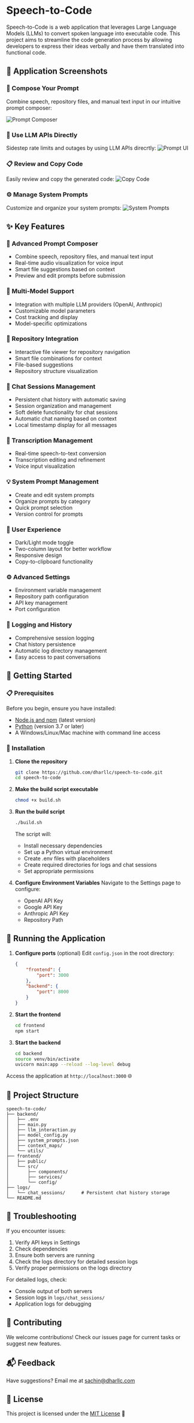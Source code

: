 # Speech-to-Code

Speech-to-Code is a web application that leverages Large Language Models (LLMs) to convert spoken language into executable code. This project aims to streamline the code generation process by allowing developers to express their ideas verbally and have them translated into functional code.

## 📸 Application Screenshots

### 🎯 Compose Your Prompt
Combine speech, repository files, and manual text input in our intuitive prompt composer:

![Prompt Composer](./screenshots/prompt_composer.png)
### 💬 Use LLM APIs Directly
Sidestep rate limits and outages by using LLM APIs direcrtly:
![Prompt UI](./screenshots/prompt_ui.png)

### 📋 Review and Copy Code
Easily review and copy the generated code:
![Copy Code](./screenshots/conversation_display.png)

### ⚙️ Manage System Prompts
Customize and organize your system prompts:
![System Prompts](./screenshots/system_prompts.png)

## ✨ Key Features

### 🎯 Advanced Prompt Composer
- Combine speech, repository files, and manual text input
- Real-time audio visualization for voice input
- Smart file suggestions based on context
- Preview and edit prompts before submission

### 🤖 Multi-Model Support
- Integration with multiple LLM providers (OpenAI, Anthropic)
- Customizable model parameters
- Cost tracking and display
- Model-specific optimizations

### 📁 Repository Integration
- Interactive file viewer for repository navigation
- Smart file combinations for context
- File-based suggestions
- Repository structure visualization

### 💬 Chat Sessions Management
- Persistent chat history with automatic saving
- Session organization and management
- Soft delete functionality for chat sessions
- Automatic chat naming based on context
- Local timestamp display for all messages

### 🎤 Transcription Management
- Real-time speech-to-text conversion
- Transcription editing and refinement
- Voice input visualization

### 💡 System Prompt Management
- Create and edit system prompts
- Organize prompts by category
- Quick prompt selection
- Version control for prompts

### 🎨 User Experience
- Dark/Light mode toggle
- Two-column layout for better workflow
- Responsive design
- Copy-to-clipboard functionality

### ⚙️ Advanced Settings
- Environment variable management
- Repository path configuration
- API key management
- Port configuration

### 📝 Logging and History
- Comprehensive session logging
- Chat history persistence
- Automatic log directory management
- Easy access to past conversations

## 🚀 Getting Started

### 📋 Prerequisites

Before you begin, ensure you have installed:
* [Node.js and npm](https://nodejs.org/en/download/) (latest version)
* [Python](https://www.python.org/downloads/) (version 3.7 or later)
* A Windows/Linux/Mac machine with command line access

### 🔧 Installation

1. **Clone the repository**
   ```bash
   git clone https://github.com/dharllc/speech-to-code.git
   cd speech-to-code
   ```

2. **Make the build script executable**
   ```bash
   chmod +x build.sh
   ```

3. **Run the build script**
   ```bash
   ./build.sh
   ```
   The script will:
   - Install necessary dependencies
   - Set up a Python virtual environment
   - Create .env files with placeholders
   - Create required directories for logs and chat sessions
   - Set appropriate permissions

4. **Configure Environment Variables**
   Navigate to the Settings page to configure:
   - OpenAI API Key
   - Google API Key
   - Anthropic API Key
   - Repository Path

## 🚀 Running the Application

1. **Configure ports** (optional)
   Edit `config.json` in the root directory:
   ```json
   {
       "frontend": {
           "port": 3000 
       },
       "backend": {
           "port": 8000 
       }
   }
   ```

2. **Start the frontend**
   ```bash
   cd frontend
   npm start
   ```

3. **Start the backend**
   ```bash
   cd backend
   source venv/bin/activate
   uvicorn main:app --reload --log-level debug
   ```

Access the application at `http://localhost:3000` 🌐

## 📁 Project Structure

```
speech-to-code/
├── backend/
│   ├── .env
│   ├── main.py
│   ├── llm_interaction.py
│   ├── model_config.py
│   ├── system_prompts.json
│   ├── context_maps/
│   └── utils/
├── frontend/
│   ├── public/
│   └── src/
│       ├── components/
│       ├── services/
│       └── config/
├── logs/
│   └── chat_sessions/      # Persistent chat history storage
└── README.md
```

## 🔧 Troubleshooting

If you encounter issues:
1. Verify API keys in Settings
2. Check dependencies
3. Ensure both servers are running
4. Check the logs directory for detailed session logs
5. Verify proper permissions on the logs directory

For detailed logs, check:
- Console output of both servers
- Session logs in `logs/chat_sessions/`
- Application logs for debugging

## 🤝 Contributing

We welcome contributions! Check our issues page for current tasks or suggest new features.

## 📬 Feedback

Have suggestions? Email me at sachin@dharllc.com

## 📄 License

This project is licensed under the [MIT License](https://opensource.org/licenses/MIT) 📜
